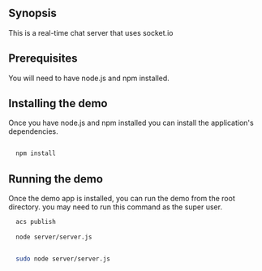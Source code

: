 
## Synopsis
This is a real-time chat server that uses socket.io

## Prerequisites 
You will need to have node.js and npm installed.

## Installing the demo
Once you have node.js and npm installed you can install the application's dependencies.

```bash

  npm install

```

## Running the demo
Once the demo app is installed, you can run the demo from the root directory. you may need to run this command as the super user.

```bash
  acs publish
  
  node server/server.js

```

```bash

  sudo node server/server.js

```

